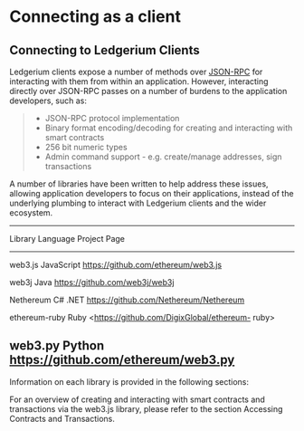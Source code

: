 Connecting as a client
======================

Connecting to Ledgerium Clients
-------------------------------

Ledgerium clients expose a number of methods over
[JSON-RPC](https://github.com/ethereum/wiki/wiki/JSON-RPC) for
interacting with them from within an application. However, interacting
directly over JSON-RPC passes on a number of burdens to the application
developers, such as:

> -   JSON-RPC protocol implementation
> -   Binary format encoding/decoding for creating and interacting with
>     smart contracts
> -   256 bit numeric types
> -   Admin command support - e.g. create/manage addresses, sign
>     transactions

A number of libraries have been written to help address these issues,
allowing application developers to focus on their applications, instead
of the underlying plumbing to interact with Ledgerium clients and the
wider ecosystem.

  -------------------------------------------------------------------------
  Library             Language    Project Page
  ------------------- ----------- -----------------------------------------
  web3.js             JavaScript  <https://github.com/ethereum/web3.js>

  web3j               Java        <https://github.com/web3j/web3j>

  Nethereum           C\# .NET    <https://github.com/Nethereum/Nethereum>

  ethereum-ruby       Ruby        <https://github.com/DigixGlobal/ethereum-
                                  ruby>

  web3.py             Python      <https://github.com/ethereum/web3.py>
  -------------------------------------------------------------------------

Information on each library is provided in the following sections:

For an overview of creating and interacting with smart contracts and
transactions via the web3.js library, please refer to the section
Accessing Contracts and Transactions.
